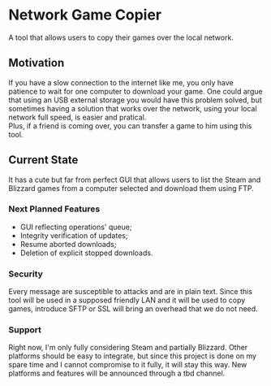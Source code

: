 # Network Game Copier
A tool that allows users to copy their games over the local network.
## Motivation
If you have a slow connection to the internet like me, you only have patience to wait for one computer to download your game. One could argue that using an USB external storage you would have this problem solved, but sometimes having a solution that works over the network, using your local network full speed, is easier and pratical.<br>
Plus, if a friend is coming over, you can transfer a game to him using this tool.
## Current State
It has a cute but far from perfect GUI that allows users to list the Steam and Blizzard games from a computer selected and download them using FTP.
### Next Planned Features
* GUI reflecting operations' queue;
* Integrity verification of updates;
* Resume aborted downloads;
* Deletion of explicit stopped downloads.

### Security
Every message are susceptible to attacks and are in plain text. Since this tool will be used in a supposed friendly LAN and it will be used to copy games, introduce SFTP or SSL will bring an overhead that we do not need.
### Support
Right now, I'm only fully considering Steam and partially Blizzard. Other platforms should be easy to integrate, but since this project is done on my spare time and I cannot compromise to it fully, it will stay this way. New platforms and features will be announced through a tbd channel. 
